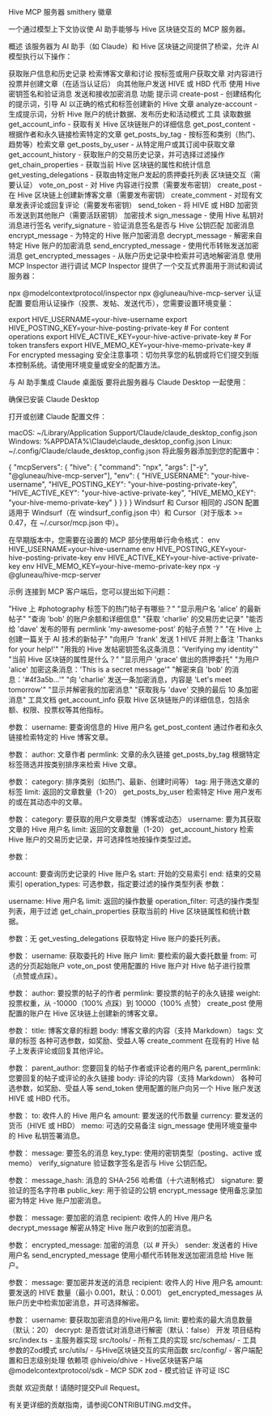 Hive MCP 服务器
smithery 徽章

一个通过模型上下文协议使 AI 助手能够与 Hive 区块链交互的 MCP 服务器。

概述
该服务器为 AI 助手（如 Claude）和 Hive 区块链之间提供了桥梁，允许 AI 模型执行以下操作：

获取账户信息和历史记录
检索博客文章和讨论
按标签或用户获取文章
对内容进行投票并创建文章（在适当认证后）
向其他账户发送 HIVE 或 HBD 代币
使用 Hive 密钥签名和验证消息
发送和接收加密消息
功能
提示词
create-post - 创建结构化的提示词，引导 AI 以正确的格式和标签创建新的 Hive 文章
analyze-account - 生成提示词，分析 Hive 账户的统计数据、发布历史和活动模式
工具
读取数据
get_account_info - 获取有关 Hive 区块链账户的详细信息
get_post_content - 根据作者和永久链接检索特定的文章
get_posts_by_tag - 按标签和类别（热门、趋势等）检索文章
get_posts_by_user - 从特定用户或其订阅中获取文章
get_account_history - 获取账户的交易历史记录，并可选择过滤操作
get_chain_properties - 获取当前 Hive 区块链的属性和统计信息
get_vesting_delegations - 获取由特定账户发起的质押委托列表
区块链交互（需要认证）
vote_on_post - 对 Hive 内容进行投票（需要发布密钥）
create_post - 在 Hive 区块链上创建新博客文章（需要发布密钥）
create_comment - 对现有文章发表评论或回复评论（需要发布密钥）
send_token - 将 HIVE 或 HBD 加密货币发送到其他账户（需要活跃密钥）
加密技术
sign_message - 使用 Hive 私钥对消息进行签名
verify_signature - 验证消息签名是否与 Hive 公钥匹配
加密消息
encrypt_message - 为特定的 Hive 账户加密消息
decrypt_message - 解密来自特定 Hive 账户的加密消息
send_encrypted_message - 使用代币转账发送加密消息
get_encrypted_messages - 从账户历史记录中检索并可选地解密消息
使用 MCP Inspector 进行调试
MCP Inspector 提供了一个交互式界面用于测试和调试服务器：

npx @modelcontextprotocol/inspector npx @gluneau/hive-mcp-server
认证配置
要启用认证操作（投票、发帖、发送代币），您需要设置环境变量：

export HIVE_USERNAME=your-hive-username
export HIVE_POSTING_KEY=your-hive-posting-private-key  # For content operations
export HIVE_ACTIVE_KEY=your-hive-active-private-key    # For token transfers
export HIVE_MEMO_KEY=your-hive-memo-private-key        # For encrypted messaging
安全注意事项：切勿共享您的私钥或将它们提交到版本控制系统。请使用环境变量或安全的配置方法。

与 AI 助手集成
Claude 桌面版
要将此服务器与 Claude Desktop 一起使用：

确保已安装 Claude Desktop

打开或创建 Claude 配置文件：

macOS: ~/Library/Application Support/Claude/claude_desktop_config.json
Windows: %APPDATA%\Claude\claude_desktop_config.json
Linux: ~/.config/Claude/claude_desktop_config.json
将此服务器添加到您的配置中：

{
  "mcpServers": {
    "hive": {
      "command": "npx",
      "args": ["-y", "@gluneau/hive-mcp-server"],
      "env": {
        "HIVE_USERNAME": "your-hive-username",
        "HIVE_POSTING_KEY": "your-hive-posting-private-key",
        "HIVE_ACTIVE_KEY": "your-hive-active-private-key",
        "HIVE_MEMO_KEY": "your-hive-memo-private-key"
      }
    }
  }
}
Windsurf 和 Cursor
相同的 JSON 配置适用于 Windsurf（在 windsurf_config.json 中）和 Cursor（对于版本 >= 0.47，在 ~/.cursor/mcp.json 中）。

在早期版本中，您需要在设置的 MCP 部分使用单行命令格式： env HIVE_USERNAME=your-hive-username env HIVE_POSTING_KEY=your-hive-posting-private-key env HIVE_ACTIVE_KEY=your-hive-active-private-key env HIVE_MEMO_KEY=your-hive-memo-private-key npx -y @gluneau/hive-mcp-server

示例
连接到 MCP 客户端后，您可以提出如下问题：

"Hive 上 #photography 标签下的热门帖子有哪些？"
"显示用户名 'alice' 的最新帖子"
"查询 'bob' 的账户余额和详细信息"
"获取 'charlie' 的交易历史记录"
"能否给 'dave' 发布的带有 permlink 'my-awesome-post' 的帖子点赞？"
"在 Hive 上创建一篇关于 AI 技术的新帖子"
"向用户 'frank' 发送 1 HIVE 并附上备注 'Thanks for your help!'"
"用我的 Hive 发帖密钥签名这条消息：'Verifying my identity'"
"当前 Hive 区块链的属性是什么？"
"显示用户 'grace' 做出的质押委托"
"为用户 'alice' 加密这条消息：'This is a secret message'"
"解密来自 'bob' 的消息：'#4f3a5b...'"
"向 'charlie' 发送一条加密消息，内容是 'Let's meet tomorrow'"
"显示并解密我的加密消息"
"获取我与 'dave' 交换的最后 10 条加密消息"
工具文档
get_account_info
获取 Hive 区块链账户的详细信息，包括余额、权限、投票权等其他指标。

参数：
username: 要查询信息的 Hive 用户名
get_post_content
通过作者和永久链接检索特定的 Hive 博客文章。

参数：
author: 文章作者
permlink: 文章的永久链接
get_posts_by_tag
根据特定标签筛选并按类别排序来检索 Hive 文章。

参数：
category: 排序类别（如热门、最新、创建时间等）
tag: 用于筛选文章的标签
limit: 返回的文章数量（1-20）
get_posts_by_user
检索特定 Hive 用户发布的或在其动态中的文章。

参数：
category: 要获取的用户文章类型（博客或动态）
username: 要为其获取文章的 Hive 用户名
limit: 返回的文章数量（1-20）
get_account_history
检索 Hive 账户的交易历史记录，并可选择性地按操作类型过滤。

参数：

account: 要查询历史记录的 Hive 账户名
start: 开始的交易索引
end: 结束的交易索引
operation_types: 可选参数，指定要过滤的操作类型列表
参数：

username: Hive 用户名
limit: 返回的操作数量
operation_filter: 可选的操作类型列表，用于过滤
get_chain_properties
获取当前的 Hive 区块链属性和统计数据。

参数：无
get_vesting_delegations
获取特定 Hive 账户的委托列表。

参数：
username: 获取委托的 Hive 账户
limit: 要检索的最大委托数量
from: 可选的分页起始账户
vote_on_post
使用配置的 Hive 账户对 Hive 帖子进行投票（点赞或点踩）。

参数：
author: 要投票的帖子的作者
permlink: 要投票的帖子的永久链接
weight: 投票权重，从 -10000（100% 点踩）到 10000（100% 点赞）
create_post
使用配置的账户在 Hive 区块链上创建新的博客文章。

参数：
title: 博客文章的标题
body: 博客文章的内容（支持 Markdown）
tags: 文章的标签
各种可选参数，如奖励、受益人等
create_comment
在现有的 Hive 帖子上发表评论或回复其他评论。

参数：
parent_author: 您要回复的帖子作者或评论者的用户名
parent_permlink: 您要回复的帖子或评论的永久链接
body: 评论的内容（支持 Markdown）
各种可选参数，如奖励、受益人等
send_token
使用配置的账户向另一个 Hive 账户发送 HIVE 或 HBD 代币。

参数：
to: 收件人的 Hive 用户名
amount: 要发送的代币数量
currency: 要发送的货币（HIVE 或 HBD）
memo: 可选的交易备注
sign_message
使用环境变量中的 Hive 私钥签署消息。

参数：
message: 要签名的消息
key_type: 使用的密钥类型（posting、active 或 memo）
verify_signature
验证数字签名是否与 Hive 公钥匹配。

参数：
message_hash: 消息的 SHA-256 哈希值（十六进制格式）
signature: 要验证的签名字符串
public_key: 用于验证的公钥
encrypt_message
使用备忘录加密为特定 Hive 账户加密消息。

参数：
message: 要加密的消息
recipient: 收件人的 Hive 用户名
decrypt_message
解密从特定 Hive 账户收到的加密消息。

参数：
encrypted_message: 加密的消息（以 # 开头）
sender: 发送者的 Hive 用户名
send_encrypted_message
使用小额代币转账发送加密消息给 Hive 账户。

参数：
message: 要加密并发送的消息
recipient: 收件人的 Hive 用户名
amount: 要发送的 HIVE 数量（最小 0.001，默认：0.001）
get_encrypted_messages
从账户历史中检索加密消息，并可选择解密。

参数：
username: 要获取加密消息的Hive用户名
limit: 要检索的最大消息数量（默认：20）
decrypt: 是否尝试对消息进行解密（默认：false）
开发
项目结构
src/index.ts - 主服务器实现
src/tools/ - 所有工具的实现
src/schemas/ - 工具参数的Zod模式
src/utils/ - 与Hive区块链交互的实用函数
src/config/ - 客户端配置和日志级别处理
依赖项
@hiveio/dhive - Hive区块链客户端
@modelcontextprotocol/sdk - MCP SDK
zod - 模式验证
许可证
ISC

贡献
欢迎贡献！请随时提交Pull Request。

有关更详细的贡献指南，请参阅CONTRIBUTING.md文件。